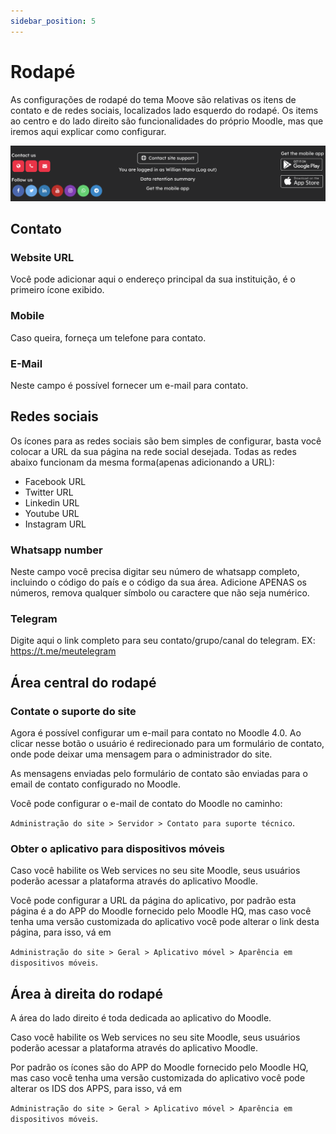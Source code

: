 ```yaml
---
sidebar_position: 5
---
```


# Rodapé

As configurações de rodapé do tema Moove são relativas os itens de contato e de redes sociais, localizados lado esquerdo do rodapé. Os items ao centro e do lado direito são funcionalidades do próprio Moodle, mas que iremos aqui explicar como configurar.

![Moove Footer](/img/theme_moove/footer.png)

## Contato

### Website URL

Você pode adicionar aqui o endereço principal da sua instituição, é o primeiro ícone exibido.

### Mobile

Caso queira, forneça um telefone para contato.

### E-Mail

Neste campo é possível fornecer um e-mail para contato.

## Redes sociais

Os ícones para as redes sociais são bem simples de configurar, basta você colocar a URL da sua página na rede social desejada. Todas as redes abaixo funcionam da mesma forma(apenas adicionando a URL):

- Facebook URL
- Twitter URL
- Linkedin URL
- Youtube URL
- Instagram URL

### Whatsapp number

Neste campo você precisa digitar seu número de whatsapp completo, incluindo o código do país e o código da sua área. Adicione APENAS os números, remova qualquer símbolo ou caractere que não seja numérico.

### Telegram

Digite aqui o link completo para seu contato/grupo/canal do telegram. EX: https://t.me/meutelegram

## Área central do rodapé

### Contate o suporte do site

Agora é possível configurar um e-mail para contato no Moodle 4.0. Ao clicar nesse botão o usuário é redirecionado para um formulário de contato, onde pode deixar uma mensagem para o administrador do site.

As mensagens enviadas pelo formulário de contato são enviadas para o email de contato configurado no Moodle.

Você pode configurar o e-mail de contato do Moodle no caminho:

`Administração do site > Servidor > Contato para suporte técnico`.

### Obter o aplicativo para dispositivos móveis

Caso você habilite os Web services no seu site Moodle, seus usuários poderão acessar a plataforma através do aplicativo Moodle.

Você pode configurar a URL da página do aplicativo, por padrão esta página é a do APP do Moodle fornecido pelo Moodle HQ, mas caso você tenha uma versão customizada do aplicativo você pode alterar o link desta página, para isso, vá em

`Administração do site > Geral > Aplicativo móvel > Aparência em dispositivos móveis`.

## Área à direita do rodapé

A área do lado direito é toda dedicada ao aplicativo do Moodle.

Caso você habilite os Web services no seu site Moodle, seus usuários poderão acessar a plataforma através do aplicativo Moodle.

Por padrão os ícones são do APP do Moodle fornecido pelo Moodle HQ, mas caso você tenha uma versão customizada do aplicativo você pode alterar os IDS dos APPS, para isso, vá em

`Administração do site > Geral > Aplicativo móvel > Aparência em dispositivos móveis`.
